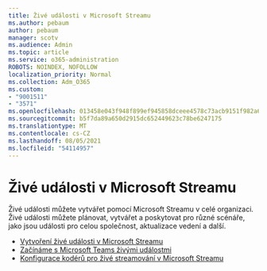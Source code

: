 ```yaml
---
title: Živé události v Microsoft Streamu
ms.author: pebaum
author: pebaum
manager: scotv
ms.audience: Admin
ms.topic: article
ms.service: o365-administration
ROBOTS: NOINDEX, NOFOLLOW
localization_priority: Normal
ms.collection: Adm_O365
ms.custom:
- "9001511"
- "3571"
ms.openlocfilehash: 013458e043f948f899ef945858dceee4578c73acb9151f982a6ca010a5683f52
ms.sourcegitcommit: b5f7da89a650d2915dc652449623c78be6247175
ms.translationtype: MT
ms.contentlocale: cs-CZ
ms.lasthandoff: 08/05/2021
ms.locfileid: "54114957"
---
```

# <a name="live-events-in-microsoft-stream"></a>Živé události v Microsoft Streamu

Živé události můžete vytvářet pomocí Microsoft Streamu v celé organizaci. Živé události můžete plánovat, vytvářet a poskytovat pro různé scénáře, jako jsou události pro celou společnost, aktualizace vedení a další.

- [Vytvoření živé události v Microsoft Streamu](https://docs.microsoft.com/stream/live-create-event)
- [Začínáme s Microsoft Teams živými událostmi](https://support.office.com/article/get-started-with-microsoft-teams-live-events-d077fec2-a058-483e-9ab5-1494afda578a)
- [Konfigurace kodérů pro živé streamování v Microsoft Streamu](https://docs.microsoft.com/stream/live-encoder-setup)

